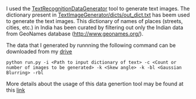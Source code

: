 I used the [TextRecognitionDataGenerator](https://textrecognitiondatagenerator.readthedocs.io/en/latest/index.html) tool to generate text images. The dictionary present in [TextImageGenerator/dicts/out_dict.txt](https://github.com/ishanijanveja/TextRecognition/blob/master/TextImageGenerator/dicts/out_dict.txt) has beem used to generate the text images. This dictionary of names of places (streets, cities, etc.) in India has been curated by filtering out only the Indian data from GeoNames database (http://www.geonames.org/). 

The data that I generated by runnning the following command can be downloaded from my [drive](https://goo.gl/SkdBmr)

`python run.py -i <Path to input dictionary of text> -c <Count or number of images to be generated> -k <Skew angle> -k -bl <Gaussian Blurring> -rbl`

More details about the usage of this data genertion tool may be found at this [link](https://textrecognitiondatagenerator.readthedocs.io/en/latest/index.html)
